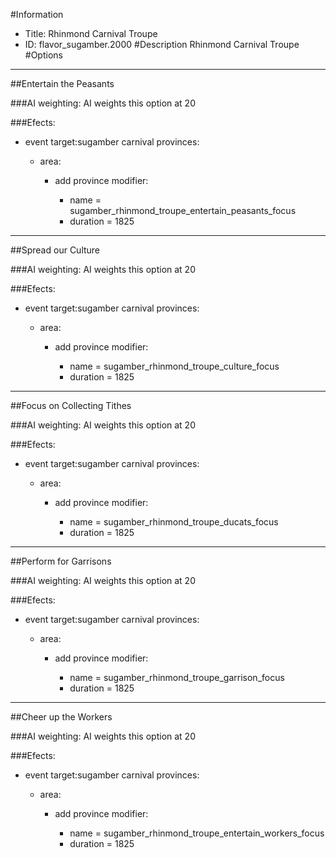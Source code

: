 #Information
 - Title: Rhinmond Carnival Troupe
 - ID: flavor_sugamber.2000
#Description
Rhinmond Carnival Troupe
#Options

___
##Entertain the Peasants

###AI weighting:
AI weights this option at 20


###Efects:<ul><li>event target:sugamber carnival provinces:</li><ul><li>area:</li><ul><li>add province modifier:</li><ul><li>name = sugamber_rhinmond_troupe_entertain_peasants_focus</li><li>duration = 1825</li></ul></ul></ul></ul>

___
##Spread our Culture

###AI weighting:
AI weights this option at 20


###Efects:<ul><li>event target:sugamber carnival provinces:</li><ul><li>area:</li><ul><li>add province modifier:</li><ul><li>name = sugamber_rhinmond_troupe_culture_focus</li><li>duration = 1825</li></ul></ul></ul></ul>

___
##Focus on Collecting Tithes

###AI weighting:
AI weights this option at 20


###Efects:<ul><li>event target:sugamber carnival provinces:</li><ul><li>area:</li><ul><li>add province modifier:</li><ul><li>name = sugamber_rhinmond_troupe_ducats_focus</li><li>duration = 1825</li></ul></ul></ul></ul>

___
##Perform for Garrisons

###AI weighting:
AI weights this option at 20


###Efects:<ul><li>event target:sugamber carnival provinces:</li><ul><li>area:</li><ul><li>add province modifier:</li><ul><li>name = sugamber_rhinmond_troupe_garrison_focus</li><li>duration = 1825</li></ul></ul></ul></ul>

___
##Cheer up the Workers

###AI weighting:
AI weights this option at 20


###Efects:<ul><li>event target:sugamber carnival provinces:</li><ul><li>area:</li><ul><li>add province modifier:</li><ul><li>name = sugamber_rhinmond_troupe_entertain_workers_focus</li><li>duration = 1825</li></ul></ul></ul></ul>
